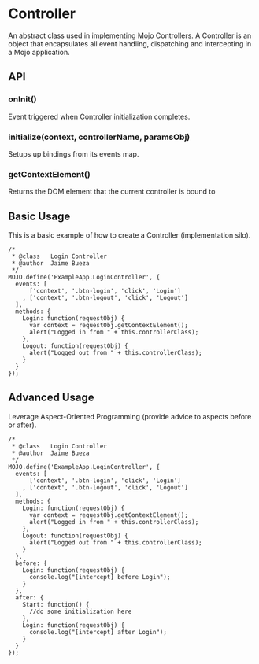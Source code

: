 # Controller

An abstract class used in implementing Mojo Controllers. A Controller is an object that encapsulates all event handling, dispatching and intercepting in a Mojo application.

## API

### onInit()

Event triggered when Controller initialization completes.

### initialize(context, controllerName, paramsObj)

Setups up bindings from its events map.

### getContextElement()

Returns the DOM element that the current controller is bound to

## Basic Usage

This is a basic example of how to create a Controller (implementation silo). 

<pre><code>/* 
 * @class   Login Controller
 * @author  Jaime Bueza
 */
MOJO.define('ExampleApp.LoginController', {
  events: [
      ['context', '.btn-login', 'click', 'Login']
    , ['context', '.btn-logout', 'click', 'Logout']
  ],
  methods: {
    Login: function(requestObj) {
      var context = requestObj.getContextElement();
      alert("Logged in from " + this.controllerClass);
    },
    Logout: function(requestObj) {
      alert("Logged out from " + this.controllerClass);
    }
  }
});</code></pre>


## Advanced Usage

Leverage Aspect-Oriented Programming (provide advice to aspects before or after).

<pre><code>/* 
 * @class   Login Controller
 * @author  Jaime Bueza
 */
MOJO.define('ExampleApp.LoginController', {
  events: [
      ['context', '.btn-login', 'click', 'Login']
    , ['context', '.btn-logout', 'click', 'Logout']
  ],
  methods: {
    Login: function(requestObj) {
      var context = requestObj.getContextElement();
      alert("Logged in from " + this.controllerClass);
    },
    Logout: function(requestObj) {
      alert("Logged out from " + this.controllerClass);
    }
  },
  before: {
    Login: function(requestObj) {
      console.log("[intercept] before Login");
    }
  },
  after: {
    Start: function() {
      //do some initialization here
    },
    Login: function(requestObj) {
      console.log("[intercept] after Login");
    }
  }
});</code></pre>